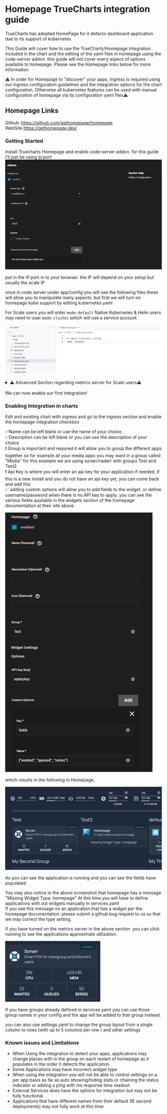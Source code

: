 
# Homepage TrueCharts integration guide  

TrueCharts has adopted HomePage for it defacto dashboard application due to its support of kubernetes  

This Guide will cover how to use the TrueCharts/Homepage integration included in the chart and the editing of the yaml files in homepage using the code-server addon. this guide will not cover every aspect of options available to homepage. Please see the Homepage links below for more information  

⚠️ In order for Homepage to "discover" your apps, Ingress is required using our ingress configuration guidelines and the integration options for the chart configuration. Otherwise all kubernetes features can be used with manual configuration of homepage via its configuration yaml files⚠️  

## Homepage Links  

Github: <https://github.com/gethomepage/homepage>  
WebSite <https://gethomepage.dev/>  

### Getting Started  

   Install Truecharts Homepage and enable code-server addon. for this guide i'll just be using ip:port
  ![code-server section](img/image.png)

  put in the IP:port in to your browser. the IP will depend on your setup but usually the scale IP  

  once in code server under app/config you will see the following files these will allow you to manipulate many aspects. but first we will turn on homepage kube support by editing kubernetes.yaml  

  For Scale users you will enter ```mode:default``` Native Kubernetes & Helm users may need to user ```mode:cluster```  which will use a service account  
  
![kube yaml edit](img/kubeyml.png)

<details>
<summary> ⚠️ Advanced Section regarding metrics server for Scale users⚠️ </summary>  

If you wish to make user of the metrics components of homepage you can enable the metrics server in cobia, currently there is no gui option for this but should be in a future release. as such this does fall under advanced. its advised to make a backup before running the following command. this command will force all your apps to restart, its a good idea to do a stop-all on any CNPG apps as they don't always like when the apps cycle as a result of this command.  

```midclt call -job kubernetes.update '{"metrics_server": true}'```

you can then run ```k3s kubectl top pods -A``` once all apps have resumed to confirm the metrics server is running properly  

You can then add the following to you widgets.yaml file to  add the cluster/node resources display

```yaml
- kubernetes:
    cluster:
      # Shows cluster-wide statistics
      show: true
      # Shows the aggregate CPU stats
      cpu: true
      # Shows the aggregate memory stats
      memory: true
      # Shows a custom label
      showLabel: true
      label: "cluster"
    nodes:
      # Shows node-specific statistics
      show: false # Set to True in Clusters kubernetes environments 
      # Shows the CPU for each node
      cpu: true
      # Shows the memory for each node
      memory: true
      # Shows the label, which is always the node name
      showLabel: true
```  

which will result in the following being added  
![hp kube enable check](img/hpenablechck.png)  

and you will be able to have outputs similar to this to see mem and CPU  

![metrics example](img/metricsexample.png)

:exclamation:Due to how Homepage calculates utilization for your applications this is only an approximation. the percentage is not based on your Physical CPU utilization but based on the max cpu limit for the chart, and is additive for each pod. if your chart has 2000m for the cpu limit and has 1 pod 1000m of usage will read 50%,  if the chart has 2 pods each with 2000m limit it will read 25% for 1000m of usage as the pods total 4000m. Ram utilization is the total combined ram usage across all pods

</details>
<br>
We can now enable our first integration!

### Enabling Integration in charts  

Edit and existing chart with ingress and go to the ingress section and enable the homepage integration checkbox  

:white_check_mark:Name can be left blank or use the name of your choice.  
:white_check_mark:Description can be left blank or you can use the description of your choice  
:exclamation: Group is important and required it will allow you to group the different apps together so for example all your media apps you may want in a group called "Media" for this example we are using sonarr/radarr with groups Test and Test2  
:exclamation: Api Key is where you will enter an api key for your application if needed, if this is a new install and you do not have an api key yet, you can come back and add this  
:white_check_mark: adding custom options will allow you to add fields to the widget. or define username/password when there is no API key to apply. you can see the various fields available in the widgets section of the homepage documentation at their site above

![integration options](img/intop.png)

which results in the following in Homepage,  

![example one](img/exmaple1.png)  

As you can see the application is running and you can see the fields have populated.  

You may also notice in the above screenshot that homepage has a message "Missing Widget Type: homepage"  At this time you will have to define applications with out widgets manually in services.yaml  
If you see this message on an application that has a widget per the homepage documentation. please submit a github bug request to us so that we may correct the type setting.  

If you have turned on the metrics server in the above section. you can click running to see the applications approximate utilization.

![utilization example](img/utilexam.png)  

If you have groups already defined  in services.yaml you can use those group names in your config and the app will be added to that group instead.  

you can also use settings.yaml to change the group layout from a single column to rows (with up to 5 columns per row ) and other settings

### Known issues and Limitations
  
- When Using the integration to detect your apps, applications may change places with in the group on each restart of homepage as it populates in the order it detects the application  
- Some Applications may have incorrect widget type
- When using the integration you will not be able to control settings on a per app basis as far as auto showing/hiding stats or chaining the status indicator or adding a ping with ms response time readout
- External Services does have the options for integration but may not be fully functional  
- Applications that have different names from their default (IE second deployments) may not fully work at this time.  
